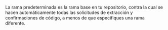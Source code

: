 La rama predeterminada es la rama base en tu repositorio, contra la cual se hacen automáticamente todas las solicitudes de extracción y confirmaciones de código, a menos de que especifiques una rama diferente.